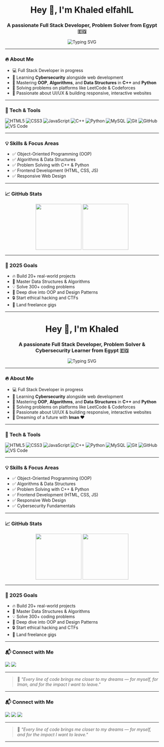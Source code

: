 <h1 align="center">Hey 👋, I'm Khaled elfahlL</h1>
<h3 align="center">A passionate Full Stack Developer, Problem Solver from Egypt 🇪🇬</h3>

<p align="center">
  <img src="https://readme-typing-svg.herokuapp.com?font=Fira+Code&weight=600&size=22&pause=1000&color=36BCF7&center=true&vCenter=true&width=480&lines=I+build+cool+websites+%F0%9F%8C%90;I+solve+problems+with+code+%F0%9F%92%BB;Learning+Cybersecurity+%F0%9F%94%91+and+Python+%F0%9F%90%8D;Mastering+OOP+and+Algorithms+%F0%9F%A7%90" alt="Typing SVG" />
</p>

---

### 🔥 About Me

- 💻 Full Stack Developer in progress  
- 🔐 Learning **Cybersecurity** alongside web development  
- 🧠 Mastering **OOP**, **Algorithms**, and **Data Structures** in **C++** and **Python**  
- 🤖 Solving problems on platforms like LeetCode & Codeforces  
- 🎨 Passionate about UI/UX & building responsive, interactive websites  
 

---

### 🧰 Tech & Tools

![HTML5](https://img.shields.io/badge/-HTML5-E34F26?logo=html5&logoColor=fff&style=for-the-badge)
![CSS3](https://img.shields.io/badge/-CSS3-1572B6?logo=css3&logoColor=fff&style=for-the-badge)
![JavaScript](https://img.shields.io/badge/-JavaScript-F7DF1E?logo=javascript&logoColor=000&style=for-the-badge)
![C++](https://img.shields.io/badge/-C++-00599C?logo=c%2B%2B&logoColor=fff&style=for-the-badge)
![Python](https://img.shields.io/badge/-Python-3776AB?logo=python&logoColor=fff&style=for-the-badge)
![MySQL](https://img.shields.io/badge/-MySQL-4479A1?logo=mysql&logoColor=fff&style=for-the-badge)
![Git](https://img.shields.io/badge/-Git-F05032?logo=git&logoColor=fff&style=for-the-badge)
![GitHub](https://img.shields.io/badge/-GitHub-181717?logo=github&logoColor=fff&style=for-the-badge)
![VS Code](https://img.shields.io/badge/-VSCode-007ACC?logo=visual-studio-code&logoColor=fff&style=for-the-badge)

---

### 💡 Skills & Focus Areas

- ✅ Object-Oriented Programming (OOP)
- ✅ Algorithms & Data Structures
- ✅ Problem Solving with C++ & Python
- ✅ Frontend Development (HTML, CSS, JS)
- ✅ Responsive Web Design
 

---

### 📈 GitHub Stats

<p align="center">
  <img src="https://github-readme-stats.vercel.app/api?username=elfahl52&show_icons=true&theme=radical&hide=stars" height="150"/>
  <img src="https://github-readme-streak-stats.herokuapp.com?user=elfahl52&theme=radical&date_format=M%20j%5B%2C%20Y%5D" height="150"/>
</p>

---

### 🎯 2025 Goals

- 🔥 Build 20+ real-world projects  
- 📘 Master Data Structures & Algorithms  
- 💡 Solve 300+ coding problems  
- 🧠 Deep dive into OOP and Design Patterns  
- 🔒 Start ethical hacking and CTFs  
- 💼 Land freelance gigs   
---
<h1 align="center">Hey 👋, I'm Khaled</h1>
<h3 align="center">A passionate Full Stack Developer, Problem Solver & Cybersecurity Learner from Egypt 🇪🇬</h3>

<p align="center">
  <img src="https://readme-typing-svg.herokuapp.com?font=Fira+Code&weight=600&size=22&pause=1000&color=36BCF7&center=true&vCenter=true&width=480&lines=I+build+cool+websites+%F0%9F%8C%90;I+solve+problems+with+code+%F0%9F%92%BB;Learning+Cybersecurity+%F0%9F%94%91+and+Python+%F0%9F%90%8D;Mastering+OOP+and+Algorithms+%F0%9F%A7%90" alt="Typing SVG" />
</p>

---

### 🔥 About Me

- 💻 Full Stack Developer in progress  
- 🔐 Learning **Cybersecurity** alongside web development  
- 🧠 Mastering **OOP**, **Algorithms**, and **Data Structures** in **C++** and **Python**  
- 🤖 Solving problems on platforms like LeetCode & Codeforces  
- 🎨 Passionate about UI/UX & building responsive, interactive websites  
- 💍 Dreaming of a future with **Iman ❤️**

---

### 🧰 Tech & Tools

![HTML5](https://img.shields.io/badge/-HTML5-E34F26?logo=html5&logoColor=fff&style=for-the-badge)
![CSS3](https://img.shields.io/badge/-CSS3-1572B6?logo=css3&logoColor=fff&style=for-the-badge)
![JavaScript](https://img.shields.io/badge/-JavaScript-F7DF1E?logo=javascript&logoColor=000&style=for-the-badge)
![C++](https://img.shields.io/badge/-C++-00599C?logo=c%2B%2B&logoColor=fff&style=for-the-badge)
![Python](https://img.shields.io/badge/-Python-3776AB?logo=python&logoColor=fff&style=for-the-badge)
![MySQL](https://img.shields.io/badge/-MySQL-4479A1?logo=mysql&logoColor=fff&style=for-the-badge)
![Git](https://img.shields.io/badge/-Git-F05032?logo=git&logoColor=fff&style=for-the-badge)
![GitHub](https://img.shields.io/badge/-GitHub-181717?logo=github&logoColor=fff&style=for-the-badge)
![VS Code](https://img.shields.io/badge/-VSCode-007ACC?logo=visual-studio-code&logoColor=fff&style=for-the-badge)

---

### 💡 Skills & Focus Areas

- ✅ Object-Oriented Programming (OOP)
- ✅ Algorithms & Data Structures
- ✅ Problem Solving with C++ & Python
- ✅ Frontend Development (HTML, CSS, JS)
- ✅ Responsive Web Design
- ✅ Cybersecurity Fundamentals

---

### 📈 GitHub Stats

<p align="center">
  <img src="https://github-readme-stats.vercel.app/api?username=elfahl52&show_icons=true&theme=radical&hide=stars" height="150"/>
  <img src="https://github-readme-streak-stats.herokuapp.com?user=elfahl52&theme=radical&date_format=M%20j%5B%2C%20Y%5D" height="150"/>
</p>

---

### 🎯 2025 Goals

- 🔥 Build 20+ real-world projects  
- 📘 Master Data Structures & Algorithms  
- 💡 Solve 300+ coding problems  
- 🧠 Deep dive into OOP and Design Patterns  
- 🔒 Start ethical hacking and CTFs  
- 💼 Land freelance gigs  
 

---

### 📬 Connect with Me

<p>
  <a href="mailto:khaledelfahl56@gmail.com"><img src="https://img.shields.io/badge/-Email-D14836?style=for-the-badge&logo=gmail&logoColor=white"/></a>
  <a href="https://wa.me/201018674258"><img src="https://img.shields.io/badge/-WhatsApp-25D366?style=for-the-badge&logo=whatsapp&logoColor=white"/></a>
</p>

---

> 💬 *"Every line of code brings me closer to my dreams — for myself, for Iman, and for the impact I want to leave."*

---

### 📬 Connect with Me

<p>
  <a href="mailto:youremail@example.com"><img src="https://img.shields.io/badge/-Email-D14836?style=for-the-badge&logo=gmail&logoColor=white"/></a>
  <a href="https://linkedin.com/in/yourlinkedin"><img src="https://img.shields.io/badge/-LinkedIn-0077B5?style=for-the-badge&logo=linkedin&logoColor=white"/></a>
  <a href="https://wa.me/20xxxxxxxxxx"><img src="https://img.shields.io/badge/-WhatsApp-25D366?style=for-the-badge&logo=whatsapp&logoColor=white"/></a>
</p>

---

> 💬 *"Every line of code brings me closer to my dreams — for myself,   and for the impact I want to leave."*

---

